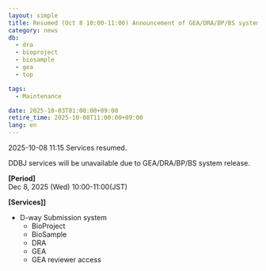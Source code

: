 ```yaml
---
layout: simple
title: Resumed (Oct 8 10:00-11:00) Announcement of GEA/DRA/BP/BS system suspension
category: news
db:
  - dra
  - bioproject
  - biosample
  - gea
  - top

tags:
  - Maintenance

date: 2025-10-03T01:00:00+09:00
retire_time: 2025-10-08T11:00:00+09:00
lang: en
---
```


2025-10-08 11:15 Services resumed.   

DDBJ services will be unavailable due to GEA/DRA/BP/BS system release.

**[Period]**    
Dec 8, 2025 (Wed) 10:00-11:00(JST)   

**[Services]]**
- D-way Submission system
    - BioProject  
    - BioSample  
    - DRA  
    - GEA  
    - GEA reviewer access  
